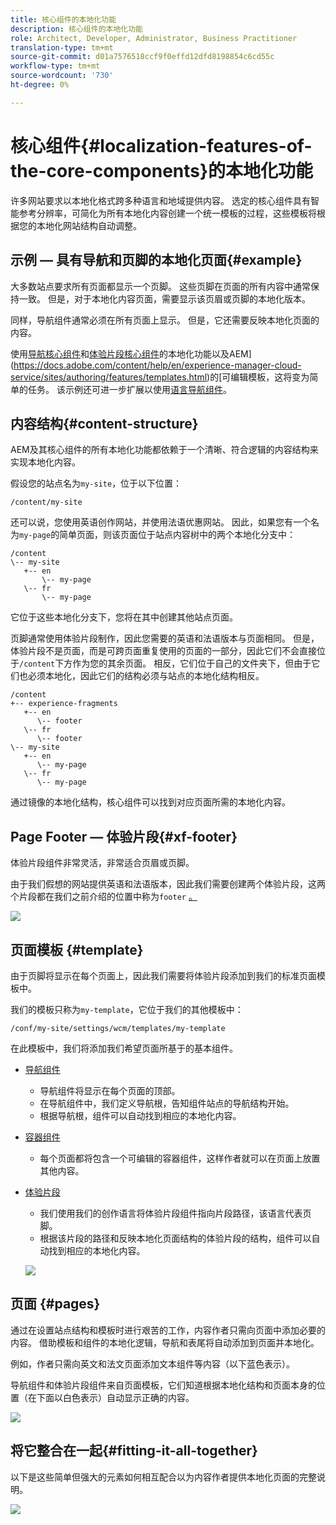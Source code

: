 ```yaml
---
title: 核心组件的本地化功能
description: 核心组件的本地化功能
role: Architect, Developer, Administrator, Business Practitioner
translation-type: tm+mt
source-git-commit: d01a7576518ccf9f0effd12dfd8198854c6cd55c
workflow-type: tm+mt
source-wordcount: '730'
ht-degree: 0%

---
```



# 核心组件{#localization-features-of-the-core-components}的本地化功能

许多网站要求以本地化格式跨多种语言和地域提供内容。 选定的核心组件具有智能参考分辨率，可简化为所有本地化内容创建一个统一模板的过程，这些模板将根据您的本地化网站结构自动调整。

## 示例 — 具有导航和页脚的本地化页面{#example}

大多数站点要求所有页面都显示一个页脚。 这些页脚在页面的所有内容中通常保持一致。 但是，对于本地化内容页面，需要显示该页眉或页脚的本地化版本。

同样，导航组件通常必须在所有页面上显示。 但是，它还需要反映本地化页面的内容。

使用[导航核心组件](/help/components/navigation.md)和[体验片段核心组件](/help/components/experience-fragment.md)的本地化功能以及AEM](https://docs.adobe.com/content/help/en/experience-manager-cloud-service/sites/authoring/features/templates.html)的[可编辑模板，这将变为简单的任务。 该示例还可进一步扩展以使用[语言导航组件](/help/components/language-navigation.md)。

## 内容结构{#content-structure}

AEM及其核心组件的所有本地化功能都依赖于一个清晰、符合逻辑的内容结构来实现本地化内容。

假设您的站点名为`my-site`，位于以下位置：

```
/content/my-site
```

还可以说，您使用英语创作网站，并使用法语优惠网站。 因此，如果您有一个名为`my-page`的简单页面，则该页面位于站点内容树中的两个本地化分支中：

```
/content
\-- my-site
   +-- en
       \-- my-page
   \-- fr
       \-- my-page
```

它位于这些本地化分支下，您将在其中创建其他站点页面。

页脚通常使用体验片段制作，因此您需要的英语和法语版本与页面相同。 但是，体验片段不是页面，而是可跨页面重复使用的页面的一部分，因此它们不会直接位于`/content`下方作为您的其余页面。 相反，它们位于自己的文件夹下，但由于它们也必须本地化，因此它们的结构必须与站点的本地化结构相反。

```
/content
+-- experience-fragments
   +-- en
      \-- footer
   \-- fr
      \-- footer
\-- my-site
   +-- en
      \-- my-page
   \-- fr
      \-- my-page
```

通过镜像的本地化结构，核心组件可以找到对应页面所需的本地化内容。

## Page Footer — 体验片段{#xf-footer}

体验片段组件非常灵活，非常适合页眉或页脚。

由于我们假想的网站提供英语和法语版本，因此我们需要创建两个体验片段，这两个片段都在我们之前介绍的位置中称为`footer` [。](#content-structure)

![](/help/assets/screen-shot-2019-09-09-11.08.28.png)

## 页面模板 {#template}

由于页脚将显示在每个页面上，因此我们需要将体验片段添加到我们的标准页面模板中。

我们的模板只称为`my-template`，它位于我们的其他模板中：

```
/conf/my-site/settings/wcm/templates/my-template
```

在此模板中，我们将添加我们希望页面所基于的基本组件。

* [导航组件](/help/components/navigation.md)
   * 导航组件将显示在每个页面的顶部。
   * 在导航组件中，我们定义导航根，告知组件站点的导航结构开始。
   * 根据导航根，组件可以自动找到相应的本地化内容。
* [容器组件](/help/components/container.md)
   * 每个页面都将包含一个可编辑的容器组件，这样作者就可以在页面上放置其他内容。
* [体验片段](/help/components/experience-fragment.md)
   * 我们使用我们的创作语言将体验片段组件指向片段路径，该语言代表页脚。
   * 根据该片段的路径和反映本地化页面结构的体验片段的结构，组件可以自动找到相应的本地化内容。

   ![](/help/assets/screen-shot-2019-09-09-11.20.10.png)

## 页面 {#pages}

通过在设置站点结构和模板时进行艰苦的工作，内容作者只需向页面中添加必要的内容。 借助模板和组件的本地化逻辑，导航和表尾将自动添加到页面并本地化。

例如，作者只需向英文和法文页面添加文本组件等内容（以下蓝色表示）。

导航组件和体验片段组件来自页面模板，它们知道根据本地化结构和页面本身的位置（在下面以白色表示）自动显示正确的内容。

![](/help/assets/screen-shot-2019-09-09-11.22.14.png)

## 将它整合在一起{#fitting-it-all-together}

以下是这些简单但强大的元素如何相互配合以为内容作者提供本地化页面的完整说明。

![](/help/assets/screen-shot-2019-09-09-11.27.58.png)
